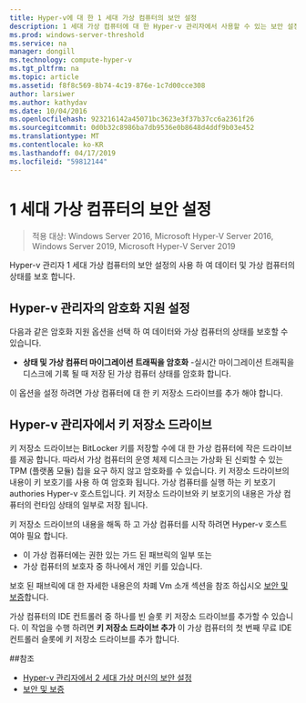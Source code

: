 ```yaml
---
title: Hyper-v에 대 한 1 세대 가상 컴퓨터의 보안 설정
description: 1 세대 가상 컴퓨터에 대 한 Hyper-v 관리자에서 사용할 수 있는 보안 설정을 설명합니다.
ms.prod: windows-server-threshold
ms.service: na
manager: dongill
ms.technology: compute-hyper-v
ms.tgt_pltfrm: na
ms.topic: article
ms.assetid: f8f8c569-8b74-4c19-876e-1c7d00cce308
author: larsiwer
ms.author: kathydav
ms.date: 10/04/2016
ms.openlocfilehash: 923216142a45071bc3623e3f37b37cc6a2361f26
ms.sourcegitcommit: 0d0b32c8986ba7db9536e0b8648d4ddf9b03e452
ms.translationtype: MT
ms.contentlocale: ko-KR
ms.lasthandoff: 04/17/2019
ms.locfileid: "59812144"
---
```

# <a name="generation-1-virtual-machine-security-settings"></a>1 세대 가상 컴퓨터의 보안 설정

>적용 대상: Windows Server 2016, Microsoft Hyper-V Server 2016, Windows Server 2019, Microsoft Hyper-V Server 2019

Hyper-v 관리자 1 세대 가상 컴퓨터의 보안 설정의 사용 하 여 데이터 및 가상 컴퓨터의 상태를 보호 합니다.

## <a name="encryption-support-settings-in-hyper-v-manager"></a>Hyper-v 관리자의 암호화 지원 설정

다음과 같은 암호화 지원 옵션을 선택 하 여 데이터와 가상 컴퓨터의 상태를 보호할 수 있습니다.

- **상태 및 가상 컴퓨터 마이그레이션 트래픽을 암호화** -실시간 마이그레이션 트래픽을 디스크에 기록 될 때 저장 된 가상 컴퓨터 상태를 암호화 합니다.

이 옵션을 설정 하려면 가상 컴퓨터에 대 한 키 저장소 드라이브를 추가 해야 합니다.

## <a name="key-storage-drive-in-hyper-v-manager"></a>Hyper-v 관리자에서 키 저장소 드라이브

키 저장소 드라이브는 BitLocker 키를 저장할 수에 대 한 가상 컴퓨터에 작은 드라이브를 제공 합니다. 따라서 가상 컴퓨터의 운영 체제 디스크는 가상화 된 신뢰할 수 있는 TPM (플랫폼 모듈) 칩을 요구 하지 않고 암호화를 수 있습니다. 키 저장소 드라이브의 내용이 키 보호기를 사용 하 여 암호화 됩니다. 가상 컴퓨터를 실행 하는 키 보호기 authories Hyper-v 호스트입니다. 키 저장소 드라이브와 키 보호기의 내용은 가상 컴퓨터의 런타임 상태의 일부로 저장 됩니다.

키 저장소 드라이브의 내용을 해독 하 고 가상 컴퓨터를 시작 하려면 Hyper-v 호스트 여야 필요 합니다.

- 이 가상 컴퓨터에는 권한 있는 가드 된 패브릭의 일부 또는
- 가상 컴퓨터의 보호자 중 하나에서 개인 키를 있습니다.

보호 된 패브릭에 대 한 자세한 내용은의 차폐 Vm 소개 섹션을 참조 하십시오 [보안 및 보증](../../../security/Security-and-Assurance.md)합니다.

가상 컴퓨터의 IDE 컨트롤러 중 하나를 빈 슬롯 키 저장소 드라이브를 추가할 수 있습니다. 이 작업을 수행 하려면 **키 저장소 드라이브 추가** 이 가상 컴퓨터의 첫 번째 무료 IDE 컨트롤러 슬롯에 키 저장소 드라이브를 추가 합니다.

##<a name="see-also"></a>참조

- [Hyper-v 관리자에서 2 세대 가상 머신의 보안 설정](Generation-2-virtual-machine-security-settings-for-hyper-v.md)
- [보안 및 보증](../../../security/Security-and-Assurance.md)